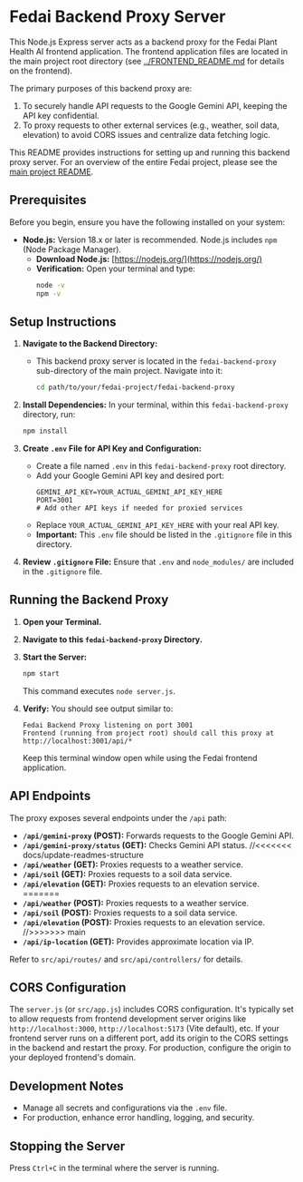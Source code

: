 # Fedai Backend Proxy Server

This Node.js Express server acts as a backend proxy for the Fedai Plant Health AI frontend application. The frontend application files are located in the main project root directory (see [../FRONTEND_README.md](../FRONTEND_README.md) for details on the frontend).

The primary purposes of this backend proxy are:
1.  To securely handle API requests to the Google Gemini API, keeping the API key confidential.
2.  To proxy requests to other external services (e.g., weather, soil data, elevation) to avoid CORS issues and centralize data fetching logic.

This README provides instructions for setting up and running this backend proxy server. For an overview of the entire Fedai project, please see the [main project README](../README.md).

## Prerequisites

Before you begin, ensure you have the following installed on your system:

*   **Node.js:** Version 18.x or later is recommended. Node.js includes `npm` (Node Package Manager).
    *   **Download Node.js:** [https://nodejs.org/](https://nodejs.org/)
    *   **Verification:** Open your terminal and type:
        ```bash
        node -v
        npm -v
        ```

## Setup Instructions

1.  **Navigate to the Backend Directory:**
    *   This backend proxy server is located in the `fedai-backend-proxy` sub-directory of the main project. Navigate into it:
        ```bash
        cd path/to/your/fedai-project/fedai-backend-proxy
        ```

2.  **Install Dependencies:**
    In your terminal, within this `fedai-backend-proxy` directory, run:
    ```bash
    npm install
    ```

3.  **Create `.env` File for API Key and Configuration:**
    *   Create a file named `.env` in this `fedai-backend-proxy` root directory.
    *   Add your Google Gemini API key and desired port:
        ```env
        GEMINI_API_KEY=YOUR_ACTUAL_GEMINI_API_KEY_HERE
        PORT=3001
        # Add other API keys if needed for proxied services
        ```
    *   Replace `YOUR_ACTUAL_GEMINI_API_KEY_HERE` with your real API key.
    *   **Important:** This `.env` file should be listed in the `.gitignore` file in this directory.

4.  **Review `.gitignore` File:**
    Ensure that `.env` and `node_modules/` are included in the `.gitignore` file.

## Running the Backend Proxy

1.  **Open your Terminal.**
2.  **Navigate to this `fedai-backend-proxy` Directory.**
3.  **Start the Server:**
    ```bash
    npm start
    ```
    This command executes `node server.js`.

4.  **Verify:**
    You should see output similar to:
    ```
    Fedai Backend Proxy listening on port 3001
    Frontend (running from project root) should call this proxy at http://localhost:3001/api/*
    ```
    Keep this terminal window open while using the Fedai frontend application.

## API Endpoints

The proxy exposes several endpoints under the `/api` path:

*   **`/api/gemini-proxy` (POST):** Forwards requests to the Google Gemini API.
*   **`/api/gemini-proxy/status` (GET):** Checks Gemini API status.
//<<<<<<< docs/update-readmes-structure
*   **`/api/weather` (GET):** Proxies requests to a weather service.
*   **`/api/soil` (GET):** Proxies requests to a soil data service.
*   **`/api/elevation` (GET):** Proxies requests to an elevation service.
=======
*   **`/api/weather` (POST):** Proxies requests to a weather service.
*   **`/api/soil` (POST):** Proxies requests to a soil data service.
*   **`/api/elevation` (POST):** Proxies requests to an elevation service.
//>>>>>>> main
*   **`/api/ip-location` (GET):** Provides approximate location via IP.

Refer to `src/api/routes/` and `src/api/controllers/` for details.

## CORS Configuration

The `server.js` (or `src/app.js`) includes CORS configuration. It's typically set to allow requests from frontend development server origins like `http://localhost:3000`, `http://localhost:5173` (Vite default), etc.
If your frontend server runs on a different port, add its origin to the CORS settings in the backend and restart the proxy. For production, configure the origin to your deployed frontend's domain.

## Development Notes

*   Manage all secrets and configurations via the `.env` file.
*   For production, enhance error handling, logging, and security.

## Stopping the Server
Press `Ctrl+C` in the terminal where the server is running.
